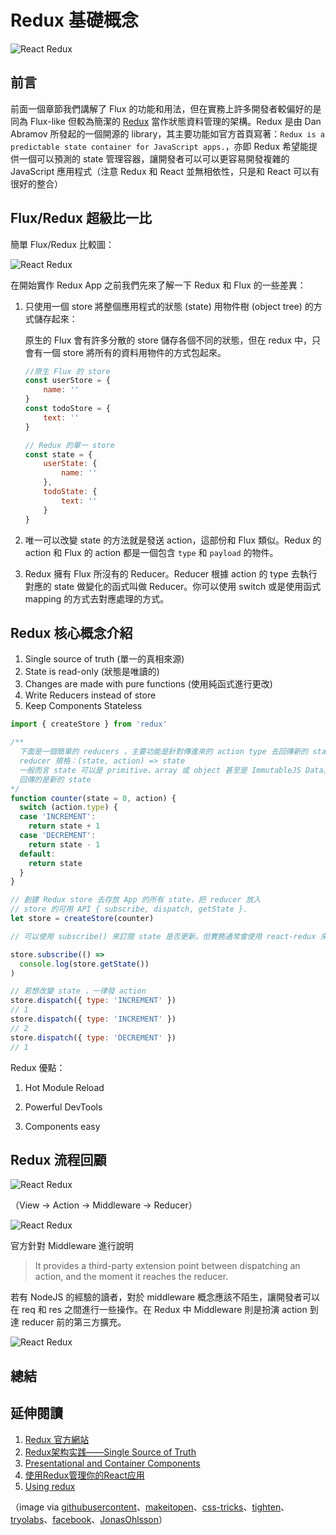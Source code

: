 # Redux 基礎概念

![React Redux](./images/redux-logo.png "React Redux")

## 前言
前面一個章節我們講解了 Flux 的功能和用法，但在實務上許多開發者較偏好的是同為 Flux-like 但較為簡潔的 [Redux](http://redux.js.org/index.html) 當作狀態資料管理的架構。Redux 是由 Dan Abramov 所發起的一個開源的 library，其主要功能如官方首頁寫著：`Redux is a predictable state container for JavaScript apps.`，亦即 Redux 希望能提供一個可以預測的 state 管理容器，讓開發者可以可以更容易開發複雜的 JavaScript 應用程式（注意 Redux 和 React 並無相依性，只是和 React 可以有很好的整合）

## Flux/Redux 超級比一比

簡單 Flux/Redux 比較圖：

![React Redux](./images/using-redux-compare.jpg "React Redux")

在開始實作 Redux App 之前我們先來了解一下 Redux 和 Flux 的一些差異：

1. 只使用一個 store 將整個應用程式的狀態 (state) 用物件樹 (object tree) 的方式儲存起來：

	原生的 Flux 會有許多分散的 store 儲存各個不同的狀態，但在 redux 中，只會有一個 store 將所有的資料用物件的方式包起來。

	```javascript
	//原生 Flux 的 store
	const userStore = {
	    name: ''
	}
	const todoStore = {
	    text: ''
	}

	// Redux 的單一 store
	const state = {
	    userState: {
	        name: ''
	    },
	    todoState: {
	        text: ''
	    }
	}
	```

2. 唯一可以改變 state 的方法就是發送 action，這部份和 Flux 類似。Redux 的 action 和 Flux 的 action 都是一個包含 `type` 和 `payload` 的物件。

3. Redux 擁有 Flux 所沒有的 Reducer。Reducer 根據 action 的 type 去執行對應的 state 做變化的函式叫做 Reducer。你可以使用 switch 或是使用函式 mapping 的方式去對應處理的方式。 

## Redux 核心概念介紹
1. Single source of truth (單一的真相來源)
2. State is read-only (狀態是唯讀的)
3. Changes are made with pure functions (使用純函式進行更改)
4. Write Reducers instead of store
4. Keep Components Stateless

```javascript
import { createStore } from 'redux'

/** 
  下面是一個簡單的 reducers ，主要功能是針對傳進來的 action type 去回傳新的 state
  reducer 規格：(state, action) => state 
  一般而言 state 可以是 primitive、array 或 object 甚至是 ImmutableJS Data。但要留意的是不能修改到原來的 state ，
  回傳的是新的 state
*/
function counter(state = 0, action) {
  switch (action.type) {
  case 'INCREMENT':
    return state + 1
  case 'DECREMENT':
    return state - 1
  default:
    return state
  }
}

// 創建 Redux store 去存放 App 的所有 state，把 reducer 放入
// store 的可用 API { subscribe, dispatch, getState }.
let store = createStore(counter)

// 可以使用 subscribe() 來訂閱 state 是否更新。但實務通常會使用 react-redux 來串連 React 和 Redux

store.subscribe(() =>
  console.log(store.getState())
)

// 若想改變 state ，一律發 action
store.dispatch({ type: 'INCREMENT' })
// 1
store.dispatch({ type: 'INCREMENT' })
// 2
store.dispatch({ type: 'DECREMENT' })
// 1
```

Redux 優點：
1. Hot Module Reload

2. Powerful DevTools

3. Components easy

## Redux 流程回顧

![React Redux](./images/redux-flowchart.png "React Redux")

（View -> Action -> Middleware -> Reducer）

![React Redux](./images/react-redux-diagram.png "React Redux")

官方針對 Middleware 進行說明
> It provides a third-party extension point between dispatching an
action, and the moment it reaches the reducer.


若有 NodeJS 的經驗的讀者，對於 middleware 概念應該不陌生，讓開發者可以在 req 和 res 之間進行一些操作。在 Redux 中 Middleware 則是扮演 action 到達 reducer 前的第三方擴充。

![React Redux](./images/redux-store.png "React Redux")

## 總結

## 延伸閱讀
1. [Redux 官方網站](http://redux.js.org/index.html)
2. [Redux架构实践——Single Source of Truth](http://react-china.org/t/redux-single-source-of-truth/5564)
3. [Presentational and Container Components](https://medium.com/@dan_abramov/smart-and-dumb-components-7ca2f9a7c7d0)
4. [使用Redux管理你的React应用](https://github.com/matthew-sun/blog/issues/18)
5. [Using redux](http://www.slideshare.net/JonasOhlsson/using-redux)

（image via [githubusercontent](https://raw.githubusercontent.com/reactjs/redux/master/logo/logo-title-dark.png)、[makeitopen](http://makeitopen.com/static/images/redux_flowchart.png)、[css-tricks](https://css-tricks.com/wp-content/uploads/2016/03/redux-article-3-03.svg)、[tighten](https://blog.tighten.co/assets/img/react-redux-diagram.png)、[tryolabs](http://blog.tryolabs.com/wp-content/uploads/2016/04/redux-simple-f8-diagram.png)、[facebook](https://facebook.github.io/flux/img/flux-simple-f8-diagram-with-client-action-1300w.png)、[JonasOhlsson](http://www.slideshare.net/JonasOhlsson/using-redux)）